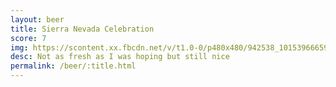 ```yaml
---
layout: beer
title: Sierra Nevada Celebration
score: 7
img: https://scontent.xx.fbcdn.net/v/t1.0-0/p480x480/942538_10153966659453745_8399119403482883132_n.jpg?oh=2dec01b6e88a81f6de293ed60b86b5d3&oe=58D46168
desc: Not as fresh as I was hoping but still nice
permalink: /beer/:title.html
---
```

